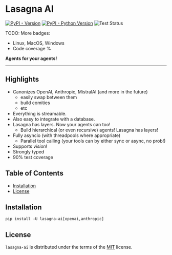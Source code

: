 # Lasagna AI

[![PyPI - Version](https://img.shields.io/pypi/v/lasagna-ai.svg)](https://pypi.org/project/lasagna-ai)
[![PyPI - Python Version](https://img.shields.io/pypi/pyversions/lasagna-ai.svg)](https://pypi.org/project/lasagna-ai)
![Test Status](https://github.com/Rhobota/lasagna-ai/actions/workflows/test.yml/badge.svg?branch=main)

TODO: More badges:
 - Linux, MacOS, Windows
 - Code coverage %

**Agents for your agents!**

-----

## Highlights

- Canonizes OpenAI, Anthropic, MistralAI (and more in the future)
   - easily swap between them
   - build comities
   - etc
- Everything is streamable.
- Also easy to integrate with a database.
- Lasagna has layers. Now your agents can too!
   - Build hierarchical (or even recursive) agents! Lasagna has layers!
- Fully asyncio (with threadpools where appropriate)
   - Parallel tool calling (your tools can by either sync or async, no prob!)
- Supports _vision_!
- Strongly typed
- 90% test coverage

## Table of Contents

- [Installation](#installation)
- [License](#license)

## Installation

```console
pip install -U lasagna-ai[openai,anthropic]
```

## License

`lasagna-ai` is distributed under the terms of the [MIT](https://spdx.org/licenses/MIT.html) license.
